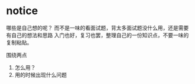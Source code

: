 # notice

哪些是自己想的呢？
而不是一味的看面试题，背太多面试题没什么用，还是需要有自己的想法和思路
入门也好，复习也罢，整理自己的一份知识点，不要一味的复制粘贴。

围绕两点

1. 怎么用？
2. 用的时候出现什么问题
